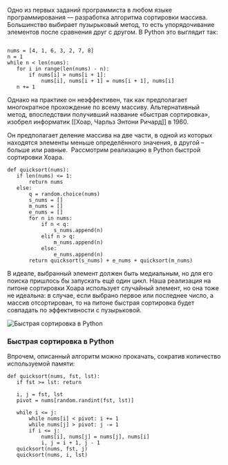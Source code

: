 Одно из первых заданий программиста в любом языке программирования — разработка алгоритма сортировки массива. Большинство выбирает пузырьковый метод, то есть упорядочивание элементов после сравнения друг с другом. В Python это выглядит так:

```

nums = [4, 1, 6, 3, 2, 7, 8]
n = 1
while n < len(nums):
   for i in range(len(nums) - n):
       if nums[i] > nums[i + 1]:
           nums[i], nums[i + 1] = nums[i + 1], nums[i]
   n += 1
```

Однако на практике он неэффективен, так как предполагает многократное прохождение по всему массиву. Альтернативный метод, впоследствии получивший название «быстрая сортировка», изобрел информатик [[Хоар, Чарльз Энтони Ричард]] в 1960.

Он предполагает деление массива на две части, в одной из которых находятся элементы меньше определённого значения, в другой – больше или равные.  Рассмотрим реализацию в Python быстрой сортировки Хоара.
```
def quicksort(nums):
   if len(nums) <= 1:
       return nums
   else:
       q = random.choice(nums)
       s_nums = []
       m_nums = []
       e_nums = []
       for n in nums:
           if n < q:
               s_nums.append(n)
           elif n > q:
               m_nums.append(n)
           else:
               e_nums.append(n)
       return quicksort(s_nums) + e_nums + quicksort(m_nums)
```

В идеале, выбранный элемент должен быть медиальным, но для его поиска пришлось бы запускать ещё один цикл. Наша реализация на питоне сортировки Хоара использует случайный элемент, но она тоже не идеальна: в случае, если выбрано первое или последнее число, а массив отсортирован, то на питоне быстрая сортировка будет совпадать по эффективности с пузырьковой.

![Быстрая сортировка в Python](https://gb.ru/blog/wp-content/uploads/2017/12/1.png.webp)

### Быстрая сортировка в Python

Впрочем, описанный алгоритм можно прокачать, сократив количество используемой памяти:
```
def quicksort(nums, fst, lst):
   if fst >= lst: return
 
   i, j = fst, lst
   pivot = nums[random.randint(fst, lst)]
 
   while i <= j:
       while nums[i] < pivot: i += 1
       while nums[j] > pivot: j -= 1
       if i <= j:
           nums[i], nums[j] = nums[j], nums[i]
           i, j = i + 1, j - 1
   quicksort(nums, fst, j)
   quicksort(nums, i, lst)
```
